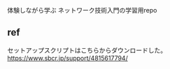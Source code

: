体験しながら学ぶ ネットワーク技術入門の学習用repo


## ref
セットアップスクリプトはこちらからダウンロードした。
https://www.sbcr.jp/support/4815617794/
